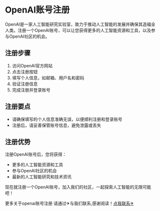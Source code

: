 # OpenAI账号注册

OpenAI是一家人工智能研究实验室，致力于推动人工智能的发展并确保其造福全人类。注册一个OpenAI账号，可以让您获得更多的人工智能资源和工具，以及参与OpenAI社区的机会。

## 注册步骤

1. 访问OpenAI官方网站
2. 点击注册按钮
3. 填写个人信息，如邮箱、用户名和密码
4. 验证注册信息
5. 完成注册并登录账号

## 注册要点

- 请确保填写的个人信息准确无误，以便顺利注册和登录账号
- 注册后，请妥善保管账号信息，避免泄露或丢失

## 注册优势

注册OpenAI账号后，您将获得：

- 更多的人工智能资源和工具
- 参与OpenAI社区的机会
- 最新的人工智能研究和技术资讯

现在就注册一个OpenAI账号，加入我们的社区，一起探索人工智能的无限可能吧！

更多关于openai账号注册 请通过✈与我们联系,感谢阅读！[点我联系✈](https://www.G208.com)